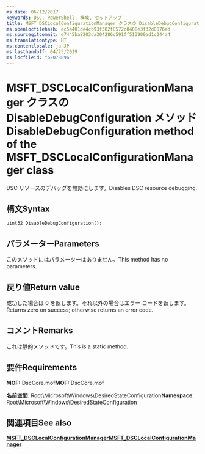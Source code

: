 ```yaml
---
ms.date: 06/12/2017
keywords: DSC, PowerShell, 構成, セットアップ
title: MSFT_DSCLocalConfigurationManager クラスの DisableDebugConfiguration メソッド
ms.openlocfilehash: ec5a401de4cb93f302f8572c0408e3f32d8876ad
ms.sourcegitcommit: e7445ba8203da304286c591ff513900ad1c244a4
ms.translationtype: HT
ms.contentlocale: ja-JP
ms.lasthandoff: 04/23/2019
ms.locfileid: "62078896"
---
```

# <a name="disabledebugconfiguration-method-of-the-msftdsclocalconfigurationmanager-class"></a><span data-ttu-id="a7b03-103">MSFT_DSCLocalConfigurationManager クラスの DisableDebugConfiguration メソッド</span><span class="sxs-lookup"><span data-stu-id="a7b03-103">DisableDebugConfiguration method of the MSFT_DSCLocalConfigurationManager class</span></span>

<span data-ttu-id="a7b03-104">DSC リソースのデバッグを無効にします。</span><span class="sxs-lookup"><span data-stu-id="a7b03-104">Disables DSC resource debugging.</span></span>

## <a name="syntax"></a><span data-ttu-id="a7b03-105">構文</span><span class="sxs-lookup"><span data-stu-id="a7b03-105">Syntax</span></span>

```mof
uint32 DisableDebugConfiguration();
```

## <a name="parameters"></a><span data-ttu-id="a7b03-106">パラメーター</span><span class="sxs-lookup"><span data-stu-id="a7b03-106">Parameters</span></span>

<span data-ttu-id="a7b03-107">このメソッドにはパラメーターはありません。</span><span class="sxs-lookup"><span data-stu-id="a7b03-107">This method has no parameters.</span></span>

## <a name="return-value"></a><span data-ttu-id="a7b03-108">戻り値</span><span class="sxs-lookup"><span data-stu-id="a7b03-108">Return value</span></span>

<span data-ttu-id="a7b03-109">成功した場合は 0 を返します。それ以外の場合はエラー コードを返します。</span><span class="sxs-lookup"><span data-stu-id="a7b03-109">Returns zero on success; otherwise returns an error code.</span></span>

## <a name="remarks"></a><span data-ttu-id="a7b03-110">コメント</span><span class="sxs-lookup"><span data-stu-id="a7b03-110">Remarks</span></span>

<span data-ttu-id="a7b03-111">これは静的メソッドです。</span><span class="sxs-lookup"><span data-stu-id="a7b03-111">This is a static method.</span></span>

## <a name="requirements"></a><span data-ttu-id="a7b03-112">要件</span><span class="sxs-lookup"><span data-stu-id="a7b03-112">Requirements</span></span>

<span data-ttu-id="a7b03-113">**MOF:** DscCore.mof</span><span class="sxs-lookup"><span data-stu-id="a7b03-113">**MOF:** DscCore.mof</span></span>

<span data-ttu-id="a7b03-114">**名前空間**: Root\Microsoft\Windows\DesiredStateConfiguration</span><span class="sxs-lookup"><span data-stu-id="a7b03-114">**Namespace**: Root\Microsoft\Windows\DesiredStateConfiguration</span></span>

## <a name="see-also"></a><span data-ttu-id="a7b03-115">関連項目</span><span class="sxs-lookup"><span data-stu-id="a7b03-115">See also</span></span>

[<span data-ttu-id="a7b03-116">**MSFT_DSCLocalConfigurationManager**</span><span class="sxs-lookup"><span data-stu-id="a7b03-116">**MSFT_DSCLocalConfigurationManager**</span></span>](msft-dsclocalconfigurationmanager.md)